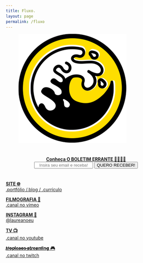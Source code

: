```yaml
---
title: Fluxo.
layout: page
permalink: /fluxo
---
```

<figure>
<a href="https://www.youtube.com/watch?v=DcHKOC64KnE&ab_channel=QueensStoneAgeVEVO" target="_blank"><img alt="Laureano." src="images/FLUXO.png" /></a>
</figure>
<h1 itemprop="name headline" class="post-title divided p-name" text-align="center"></h1>
<div>
<center><strong><a href="/contato" target="_blank">Conheça O BOLETIM ERRANTE 💌🏃🏿‍♀️</a></strong></center>
    <form style="text-align:center;" action="https://tinyletter.com/OBoletimErrante" method="post" target="popupwindow" onsubmit="window.open('https://tinyletter.com/OBoletimErrante', 'popupwindow', 'scrollbars=yes,width=800,height=600');return true">
        <input type="text" name="email" id="tlemail" placeholder="Insira seu email e receba!" style="text-align: center" />
        <input type="hidden" value="1" name="embed"/>
        <input type="submit" value="QUERO RECEBER!"  />
    </form>
</div>

<h1 itemprop="name headline" class="post-title divided p-name" text-align="center"></h1>

<a href="https://laureano.eu/" class="button" type="button"><strong>SITE 🌐</strong><br />.portfólio /.blog / .currículo</a>

<a href="https://vimeo.com/laureanoeu" target="_blank" class="button" type="button"><strong>FILMOGRAFIA 🎥</strong><br />.canal no vimeo</a>

<a href="https://www.instagram.com/laureanoeu/" target="_blank" class="button" type="button"><strong>INSTAGRAM 📸</strong><br />@laureanoeu</a>

<a href="https://www.youtube.com/channel/UCLxikqFye9D-UFPlS4bLVcQ/featured" target="_blank" class="button" type="button"><strong>TV 📺</strong><br />.canal no youtube</a>

<a href="http://twitch.tv/tropicaos" target="_blank" class="button" type="button"><strong>t̷r̸o̶p̵i̸c̶a̶o̶s̴ ̶s̷t̸r̷e̵a̷m̸i̸n̴g̷ 🎮</strong><br />.canal no twitch</a>